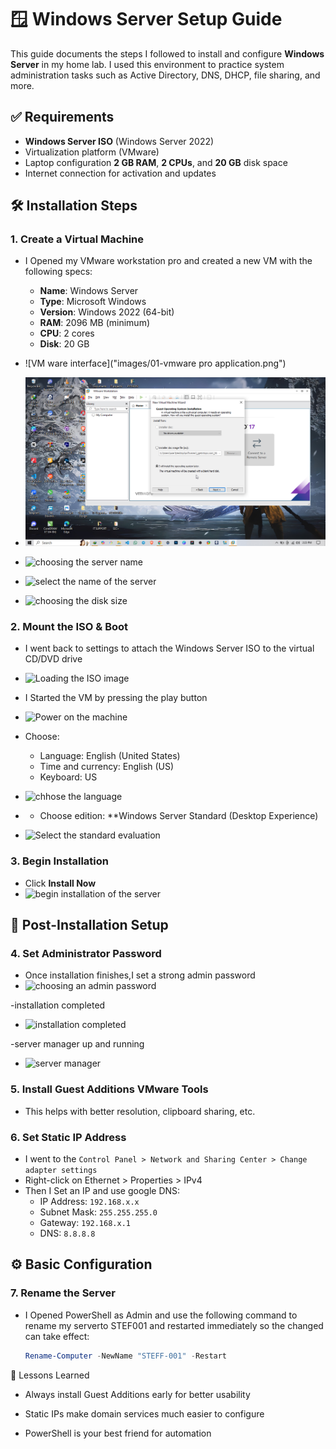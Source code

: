 # 🪟 Windows Server Setup Guide

This guide documents the steps I followed to install and configure **Windows Server** in my home lab. I used this environment to practice system administration tasks such as Active Directory, DNS, DHCP, file sharing, and more.


## ✅ Requirements

- **Windows Server ISO** (Windows Server 2022)
- Virtualization platform (VMware)
- Laptop configuration **2 GB RAM**, **2 CPUs**, and **20 GB** disk space
- Internet connection for activation and updates

## 🛠️ Installation Steps

### 1. Create a Virtual Machine

- I Opened my VMware workstation pro and created a new VM with the following specs:
  - **Name**: Windows Server
  - **Type**: Microsoft Windows
  - **Version**: Windows 2022 (64-bit)
  - **RAM**: 2096 MB (minimum)
  - **CPU**: 2 cores
  - **Disk**: 20 GB

- ![VM ware interface]("images/01-vmware pro application.png")

- ![Installation disk](images/02-selecttheinstallationdisk.png)

- ![choosing the server name](images/03-choosetheservername)

- ![select the name of the server](images/04-select-the-name-of-the-server)

- ![choosing the disk size](images/05-choose-the-disk-size)


### 2. Mount the ISO & Boot

- I went back to settings to attach the Windows Server ISO to the virtual CD/DVD drive
- ![Loading the ISO image](images/06-load-the-iso-image)

- I Started the VM by pressing the play button
- ![Power on the machine](images/07-power-on-the-machine)

- Choose:
  - Language: English (United States)
  - Time and currency: English (US)
  - Keyboard: US
- ![chhose the language](images/08-start-the-installation)

- - Choose edition: **Windows Server Standard (Desktop Experience)

- ![Select the standard evaluation](images/09-select-the-standard-evaluation-DE)

### 3. Begin Installation

- Click **Install Now**
- ![begin installation of the server](images/10-installation-started)


## 🧱 Post-Installation Setup

### 4. Set Administrator Password

- Once installation finishes,I set a strong admin password
- ![choosing an admin password](images/11-choose-the-admin-password)

-installation completed
- ![installation completed](images/12-server-insallation-completed)

-server manager up and running
- ![server manager](images/13-server-manager-up-and-running)


### 5. Install Guest Additions VMware Tools

- This helps with better resolution, clipboard sharing, etc.

### 6. Set Static IP Address

- I went to the `Control Panel > Network and Sharing Center > Change adapter settings`
- Right-click on Ethernet > Properties > IPv4
- Then I Set an IP and use google DNS:
  - IP Address: `192.168.x.x`
  - Subnet Mask: `255.255.255.0`
  - Gateway: `192.168.x.1`
  - DNS: `8.8.8.8`



## ⚙️ Basic Configuration

### 7. Rename the Server

- I Opened PowerShell as Admin and use the following command to rename my serverto STEF001 and restarted immediately so the changed can take effect:
  ```powershell
  Rename-Computer -NewName "STEFF-001" -Restart


🧠 Lessons Learned
   - Always install Guest Additions early for better usability

   - Static IPs make domain services much easier to configure

   - PowerShell is your best friend for automation

